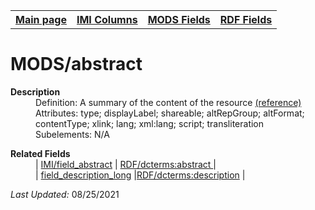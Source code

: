 <!DOCTYPE html>
<html>

<body>
<table style="width:100%">
  <tr>
    <th><a href="index.md">Main page</a></th>
	<th><a href="IMI.md">IMI Columns</a></th>
    <th><a href="MODS.md">MODS Fields</a></th>
    <th><a href="RDF.md">RDF Fields</a></th>
  </tr>
<table>

<h1>MODS/abstract</h1>
<dl>
  <dt><b>Description</b></dt>
  <dd>Definition: A summary of the content of the resource <a href="https://www.loc.gov/standards/mods/userguide/abstract.html"> (reference)</a></dd>
  <dd>Attributes:  type; displayLabel; shareable; altRepGroup; altFormat; contentType; xlink; lang; xml:lang; script; transliteration</dd>
  <dd>Subelements:  N/A</dd>
</dl>

<dl>
	<dt><b>Related Fields</b></dt>
		<dd>| <a href="abstract.md">IMI/field_abstract</a> | <a href="rdf.abstract.md">RDF/dcterms:abstract </a> |</dd>
		<dd>| <a href="description.md">field_description_long</a> |<a href="rdf.dcterms.description.md">RDF/dcterms:description</a> |</dd>
</dl>
<p><i>Last Updated: </i>08/25/2021</p>
</body>
</html>